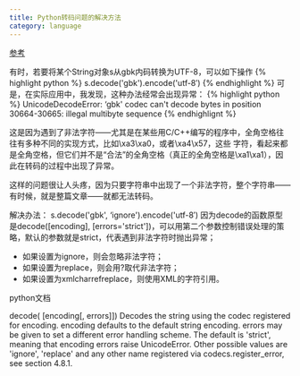 ```yaml
---
title: Python转码问题的解决方法
category: language
---
```

[参考](http://www.jb51.net/article/16104.htm)

有时，若要将某个String对象s从gbk内码转换为UTF-8，可以如下操作
{% highlight python %}
s.decode('gbk').encode('utf-8′)
{% endhighlight %}
可是，在实际应用中，我发现，这种办法经常会出现异常：
{% highlight python %}
UnicodeDecodeError: ‘gbk' codec can't decode bytes in position 30664-30665: illegal multibyte sequence
{% endhighlignt %}

这是因为遇到了非法字符——尤其是在某些用C/C++编写的程序中，全角空格往往有多种不同的实现方式，比如\xa3\xa0，或者\xa4\x57，这些 字符，看起来都是全角空格，但它们并不是“合法”的全角空格（真正的全角空格是\xa1\xa1），因此在转码的过程中出现了异常。

这样的问题很让人头疼，因为只要字符串中出现了一个非法字符，整个字符串——有时候，就是整篇文章——就都无法转码。

解决办法：
s.decode('gbk', ‘ignore').encode('utf-8′)
因为decode的函数原型是decode([encoding], [errors='strict'])，可以用第二个参数控制错误处理的策略，默认的参数就是strict，代表遇到非法字符时抛出异常；

- 如果设置为ignore，则会忽略非法字符；
- 如果设置为replace，则会用?取代非法字符；
- 如果设置为xmlcharrefreplace，则使用XML的字符引用。

python文档

decode( [encoding[, errors]])
Decodes the string using the codec registered for encoding. encoding defaults to the default string encoding. errors may be given to set a different error handling scheme. The default is 'strict', meaning that encoding errors raise UnicodeError. Other possible values are 'ignore', 'replace' and any other name registered via codecs.register_error, see section 4.8.1.